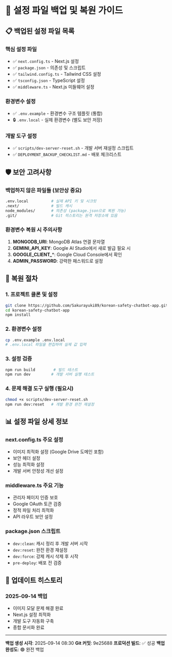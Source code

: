 # 🔧 설정 파일 백업 및 복원 가이드

## 📋 백업된 설정 파일 목록

### 핵심 설정 파일
- ✅ `next.config.ts` - Next.js 설정
- ✅ `package.json` - 의존성 및 스크립트
- ✅ `tailwind.config.ts` - Tailwind CSS 설정
- ✅ `tsconfig.json` - TypeScript 설정
- ✅ `middleware.ts` - Next.js 미들웨어 설정

### 환경변수 설정
- ✅ `.env.example` - 환경변수 구조 템플릿 (통합)
- 🔒 `.env.local` - 실제 환경변수 (별도 보안 저장)

### 개발 도구 설정
- ✅ `scripts/dev-server-reset.sh` - 개발 서버 재설정 스크립트
- ✅ `DEPLOYMENT_BACKUP_CHECKLIST.md` - 배포 체크리스트

## 🛡️ 보안 고려사항

### 백업하지 않은 파일들 (보안상 중요)
```bash
.env.local          # 실제 API 키 및 시크릿
.next/              # 빌드 캐시
node_modules/       # 의존성 (package.json으로 복원 가능)
.git/               # Git 히스토리는 원격 저장소에 있음
```

### 환경변수 복원 시 주의사항
1. **MONGODB_URI**: MongoDB Atlas 연결 문자열
2. **GEMINI_API_KEY**: Google AI Studio에서 새로 발급 필요 시
3. **GOOGLE_CLIENT_***: Google Cloud Console에서 확인
4. **ADMIN_PASSWORD**: 강력한 패스워드로 설정

## 🚀 복원 절차

### 1. 프로젝트 클론 및 설정
```bash
git clone https://github.com/Sakurayuki89/korean-safety-chatbot-app.git
cd korean-safety-chatbot-app
npm install
```

### 2. 환경변수 설정
```bash
cp .env.example .env.local
# .env.local 파일을 편집하여 실제 값 입력
```

### 3. 설정 검증
```bash
npm run build        # 빌드 테스트
npm run dev         # 개발 서버 실행 테스트
```

### 4. 문제 해결 도구 실행 (필요시)
```bash
chmod +x scripts/dev-server-reset.sh
npm run dev:reset   # 개발 환경 완전 재설정
```

## 📊 설정 파일 상세 정보

### next.config.ts 주요 설정
- 이미지 최적화 설정 (Google Drive 도메인 포함)
- 보안 헤더 설정
- 성능 최적화 설정
- 개발 서버 안정성 개선 설정

### middleware.ts 주요 기능
- 관리자 페이지 인증 보호
- Google OAuth 토큰 검증
- 정적 파일 처리 최적화
- API 라우트 보안 설정

### package.json 스크립트
- `dev:clean`: 캐시 정리 후 개발 서버 시작
- `dev:reset`: 완전 환경 재설정
- `dev:force`: 강제 캐시 삭제 후 시작
- `pre-deploy`: 배포 전 검증

## 🔄 업데이트 히스토리

### 2025-09-14 백업
- 이미지 모달 문제 해결 완료
- Next.js 설정 최적화
- 개발 도구 자동화 구축
- 종합 문서화 완료

---

**백업 생성 시각**: 2025-09-14 08:30
**Git 커밋**: 9e25688
**프로덕션 빌드**: ✅ 성공
**백업 완성도**: 🟢 완전 백업